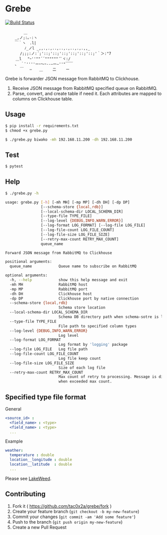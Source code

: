 # Grebe
[![Build Status](https://travis-ci.org/tac0x2a/grebe.svg?branch=master)](https://travis-ci.org/tac0x2a/grebe)

```
   　 　 ＿
　　 _,ノ;:｡-:ヽ
　　 ￣｀ヽ　.l|
　　　 　 ﾉ_ノl _,,.,.,..,..,.,..,.,.,,_
　　　　/;;;:ノ:´;'::;'::;'::;'::;'::;'::;'｀＞:"7
  　 ＿l　 "ｰ''""´´""""""´ﾞヾ:/
　　 、 ｀ﾞ''''ーｰ～ｰ--―ー―''"￣￣
　　　　￣　 ―　　＿　　 二　　 ー
```

Grebe is forwarder JSON message from RabbitMQ to Clickhouse.

1. Receive JSON message from RabbitMQ specified queue on RabbitMQ.
2. Parse, convert, and create table if need it. Each attributes are mapped to columns on Clickhouse table.

## Usage

```sh
$ pip install -r requirements.txt
$ chmod +x grebe.py

$ ./grebe.py biwako -mh 192.168.11.200 -dh 192.168.11.200
```

## Test
```sh
$ pytest
```

## Help

```sh
$ ./grebe.py -h

usage: grebe.py [-h] [-mh MH] [-mp MP] [-dh DH] [-dp DP]
                [--schema-store {local,rdb}]
                [--local-schema-dir LOCAL_SCHEMA_DIR]
                [--type-file TYPE_FILE]
                [--log-level {DEBUG,INFO,WARN,ERROR}]
                [--log-format LOG_FORMAT] [--log-file LOG_FILE]
                [--log-file-count LOG_FILE_COUNT]
                [--log-file-size LOG_FILE_SIZE]
                [--retry-max-count RETRY_MAX_COUNT]
                queue_name

Forward JSON message from RabbitMQ to Clickhouse

positional arguments:
  queue_name            Queue name to subscribe on RabbitMQ

optional arguments:
  -h, --help            show this help message and exit
  -mh MH                RabbitMQ host
  -mp MP                RabbitMQ port
  -dh DH                Clickhouse host
  -dp DP                Clickhouse port by native connection
  --schema-store {local,rdb}
                        Schema store location
  --local-schema-dir LOCAL_SCHEMA_DIR
                        Schema DB directory path when schema-sotre is local
  --type-file TYPE_FILE
                        File path to specified column types
  --log-level {DEBUG,INFO,WARN,ERROR}
                        Log level
  --log-format LOG_FORMAT
                        Log format by 'logging' package
  --log-file LOG_FILE   Log file path
  --log-file-count LOG_FILE_COUNT
                        Log file keep count
  --log-file-size LOG_FILE_SIZE
                        Size of each log file
  --retry-max-count RETRY_MAX_COUNT
                        Max count of retry to processing. Message is discard
                        when exceeded max count.
```

## Specified type file format

General
```yml
<source_id> :
  <field_name> : <type>
  <field_name> : <type>
  ...
```

Example
```yml
weather:
  temperature : double
  location__longitude : double
  location__latitude  : double
  ...
```

Please see [LakeWeed](https://github.com/tac0x2a/lake_weed).

## Contributing

1. Fork it ( https://github.com/tac0x2a/grebe/fork )
2. Create your feature branch (`git checkout -b my-new-feature`)
3. Commit your changes (`git commit -am 'Add some feature'`)
4. Push to the branch (`git push origin my-new-feature`)
5. Create a new Pull Request